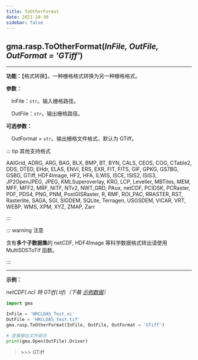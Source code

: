 ```yaml
---
title: ToOtherFormat
date: 2021-10-30
sidebar: false
---
```


## gma.rasp.**ToOtherFormat**(*InFile, OutFile, OutFormat = 'GTiff'*)

---

**功能：**【格式转换】。一种栅格格式转换为另一种栅格格式。

**参数：** 

&emsp;InFile：`str`。输入栅格路径。

&emsp;OutFile：`str`。输出栅格路径。

**可选参数：**

&emsp;OutFormat  = `str`。输出栅格文件格式，默认为 GTiff。

::: tip 其他支持格式

AAIGrid, ADRG, ARG, BAG, BLX, BMP, BT, BYN, CALS, CEOS, COG, CTable2, DDS, DTED, EHdr, ELAS, ENVI, ERS, EXR, FIT, FITS, GIF, GPKG, GS7BG, GSBG, GTiff, HDF4Image, HF2, HFA, ILWIS, ISCE, ISIS2, ISIS3, JP2OpenJPEG, JPEG, KMLSuperoverlay, KRO, LCP, Leveller, MBTiles, MEM, MFF, MFF2, MRF, NITF, NTv2, NWT_GRD, PAux, netCDF, PCIDSK, PCRaster, PDF, PDS4, PNG, PNM, PostGISRaster, R, RMF, ROI_PAC, RRASTER, RST, Rasterlite, SAGA, SGI, SIGDEM, SQLite, Terragen, USGSDEM, VICAR, VRT, WEBP, WMS, XPM, XYZ, ZMAP, Zarr

:::

::: warning 注意

含有**多个子数据集**的 netCDF, HDF4Image 等科学数据格式转出请使用 MultiSDSToTif 函数。

:::

---

**示例：**

*netCDF(.nc) 转 GTiff(.tif)（下载 [示例数据](/rasp/HRCLDAS_Test.nc)）*
```python
import gma

InFile = 'HRCLDAS_Test.nc'
OutFile = 'HRCLDAS_Test.tif'
gma.rasp.ToOtherFormat(InFile, OutFile, OutFormat = 'GTiff')

# 查看输出文件驱动
print(gma.Open(OutFile).Driver)
```
> \>>> GTiff